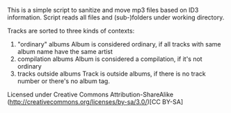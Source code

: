 This is a simple script to sanitize and move mp3 files based on ID3 information.
Script reads all files and (sub-)folders under working directory.

Tracks are sorted to three kinds of contexts:
1. "ordinary" albums
    Album is considered ordinary, if all tracks with same album name have the same artist
2. compilation albums
    Album is considered a compilation, if it's not ordinary
3. tracks outside albums
    Track is outside albums, if there is no track number or there's no album tag.

Licensed under Creative Commons Attribution-ShareAlike 
(http://creativecommons.org/licenses/by-sa/3.0/)[CC BY-SA]
